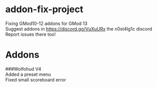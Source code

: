 # addon-fix-project
Fixing GMod10-12 addons for GMod 13  
Suggest addons in https://discord.gg/VuXuURx the n0st4lg1c discord  
Report issues there too!  
# Addons
###Wolfohud V4  
Added a preset menu  
Fixed small scoreboard error  
